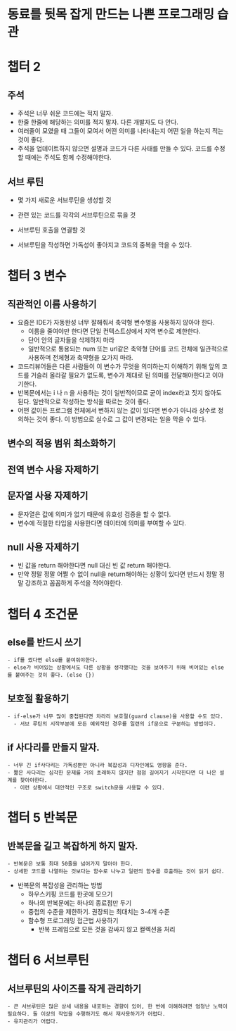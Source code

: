 # 동료를 뒷목 잡게 만드는 나쁜 프로그래밍 습관

# 챕터 2

## 주석

- 주석은 너무 쉬운 코드에는 적지 말자.
- 한줄 한줄에 해당하는 의미를 적지 말자. 다른 개발자도 다 안다.
- 여러줄이 모였을 때 그들이 모여서 어떤 의미를 나타내는지 어떤 일을 하는지 적는 것이 좋다.
- 주석을 업데이트하지 않으면 설명과 코드가 다른 사태를 만들 수 있다. 코드를 수정할 때에는 주석도 함께 수정해야한다.

## 서브 루틴

- 몇 가지 새로운 서브루틴을 생성할 것
- 관련 있는 코드를 각각의 서브루틴으로 묶을 것
- 서브루틴 호출을 연결할 것

- 서브루틴을 작성하면 가독성이 좋아지고 코드의 중복을 막을 수 있다.

# 챕터 3 변수

## 직관적인 이름 사용하기

- 요즘은 IDE가 자동완성 너무 잘해줘서 축약형 변수명을 사용하지 않아야 한다.
  - 이름을 줄여야만 한다면 단일 컨텍스트상에서 지역 변수로 제한한다.
  - 단어 안의 글자들을 삭제하지 마라
  - 일반적으로 통용되는 num 또는 url같은 축약형 단어를 코드 전체에 일관적으로 사용하며 전체형과 축약형을 오가지 마라.
- 코드리뷰어들은 다른 사람들이 이 변수가 무엇을 의미하는지 이해하기 위해 앞의 코드를 거슬러 올라갈 필요가 없도록, 변수가 제대로 된 의미를 전달해야한다고 이야기한다.
- 반복문에서는 i 나 n 을 사용하는 것이 일반적이므로 굳이 index라고 짓지 않아도 된다. 일반적으로 작성하는 방식을 따르는 것이 좋다.
- 어떤 값이든 프로그램 전체에서 변하지 않는 값이 있다면 변수가 아니라 상수로 정의하는 것이 좋다. 이 방법으로 실수로 그 값이 변경되는 일을 막을 수 있다.

## 변수의 적용 범위 최소화하기

## 전역 변수 사용 자제하기

## 문자열 사용 자제하기

- 문자열은 값에 의미가 없기 때문에 유효성 검증을 할 수 없다.
- 변수에 적절한 타입을 사용한다면 데이터에 의미를 부여할 수 있다.

## null 사용 자제하기

- 빈 값을 return 해야한다면 null 대신 빈 값 return 해야한다.
- 만약 정말 정말 어쩔 수 없이 null을 return해야하는 상황이 있다면 반드시 정말 정말 강조하고 꼼꼼하게 주석을 적어야한다.

# 챕터 4 조건문

## else를 반드시 쓰기

    - if를 썼다면 else를 붙여줘야한다.
    - else가 비어있는 상황에서도 다른 상황을 생각했다는 것을 보여주기 위해 비어있는 else 를 붙여주는 것이 좋다. (else {})

## 보호절 활용하기

    - if-else가 너무 많이 중첩된다면 차라리 보호절(guard clause)을 사용할 수도 있다.
      - 서브 루틴의 시작부분에 모든 예외적인 경우를 일련의 if문으로 구분하는 방법이다.

## if 사다리를 만들지 말자.

    - 너무 긴 if사다리는 가독성뿐만 아니라 복잡성과 디자인에도 영향을 준다.
    - 짦은 사다리는 심각한 문제를 거의 초래하지 않지만 점점 길어지기 시작한다면 더 나은 설계를 찾아야한다.
      - 이런 상황에서 대안적인 구조로 switch문을 사용할 수 있다.

# 챕터 5 반복문

## 반복문을 길고 복잡하게 하지 말자.

    - 반복문은 보통 최대 50줄을 넘어가지 말아야 한다.
    - 상세한 코드를 나열하는 것보다는 함수로 나누고 일련의 함수를 호출하는 것이 읽기 쉽다.

- 반복문의 복잡성을 관리하는 방법
  - 하우스키핑 코드를 한곳에 모으기
  - 하나의 반복문에는 하나의 종료점만 두기
  - 중첩의 수준을 제한하기. 권장되는 최대치는 3-4개 수준
  - 함수형 프로그래밍 접근법 사용하기
    - 반복 프레임으로 모든 것을 감싸지 않고 컬렉션을 처리

# 챕터 6 서브루틴

## 서브루틴의 사이즈를 작게 관리하기

    - 큰 서브루틴은 많은 상세 내용을 내포하는 경향이 있어, 한 번에 이해하려면 엄청난 노력이 필요하다. 둘 이상의 작업을 수행하기도 해서 재사용하기가 어렵다.
    - 유지관리가 어렵다.
